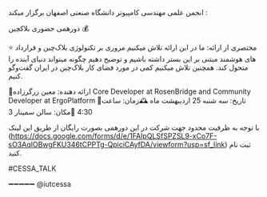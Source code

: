 
انجمن علمی مهندسی کامپیوتر دانشگاه صنعتی اصفهان برگزار میکند :

دورهمی حضوری بلاکچین 💰

⭐️ مختصری از ارائه:
ما در این ارائه تلاش میکنیم مروری بر تکنولوژی بلاک‌چین و قرارداد های هوشمند مبتنی بر این بستر داشته باشیم و توضیح دهیم چگونه میتواند دنیای آینده را متحول کند. 
همچنین تلاش میکنیم کمی در مورد فضای کار بلاک‌چین در ایران گفت‌و‌گو کنیم.

👨ارائه دهنده: معین زرگرزاده
Core Developer at RosenBridge and Community Developer at ErgoPlatform
📆تاریخ: سه شنبه 25 اردیبهشت ماه
🕰زمان: ساعت 4:30
📍مکان: سالن سمینار 3

با توجه به ظرفیت محدود جهت شرکت در این دورهمی بصورت رایگان از طریق این لینک (https://docs.google.com/forms/d/e/1FAIpQLSfSPZSL9-xCo7F-sO3AqIOBwgFKU346tCPPTg-QpiciCAyfDA/viewform?usp=sf_link) ثبت نام کنید.

#CESSA_TALK

➖➖➖➖➖
@iutcessa